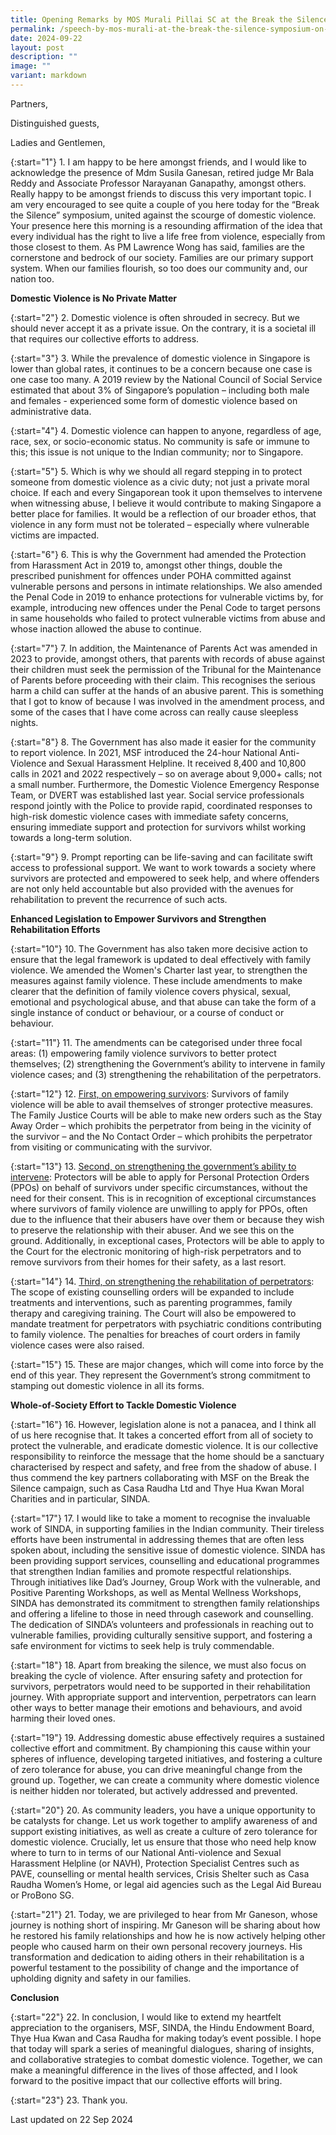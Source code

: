 ```yaml
---
title: Opening Remarks by MOS Murali Pillai SC at the Break the Silence: Empowering the Indian
permalink: /speech-by-mos-murali-at-the-break-the-silence-symposium-on-domestic-violence/
date: 2024-09-22
layout: post
description: ""
image: ""
variant: markdown
---
```

Partners,

Distinguished guests,

Ladies and Gentlemen,

{:start="1"} 1. I am happy to be here amongst friends, and I would like to acknowledge the presence of Mdm Susila Ganesan, retired judge Mr Bala Reddy and Associate Professor Narayanan Ganapathy, amongst others. Really happy to be amongst friends to discuss this very important topic. I am very encouraged to see quite a couple of you here today for the “Break the Silence” symposium, united against the scourge of domestic violence. Your presence here this morning is a resounding affirmation of the idea that every individual has the right to live a life free from violence, especially from those closest to them. As PM Lawrence Wong has said, families are the cornerstone and bedrock of our society. Families are our primary support system. When our families flourish, so too does our community and, our nation too.

<b>Domestic Violence is No Private Matter</b>

{:start="2"} 2. Domestic violence is often shrouded in secrecy. But we should never accept it as a private issue. On the contrary, it is a societal ill that requires our collective efforts to address.

{:start="3"} 3. While the prevalence of domestic violence in Singapore is lower than global rates, it continues to be a concern because one case is one case too many. A 2019 review by the National Council of Social Service estimated that about 3% of Singapore’s population – including both male and females - experienced some form of domestic violence based on administrative data.

{:start="4"} 4. Domestic violence can happen to anyone, regardless of age, race, sex, or socio-economic status. No community is safe or immune to this; this issue is not unique to the Indian community; nor to Singapore.

{:start="5"} 5. Which is why we should all regard stepping in to protect someone from domestic violence as a civic duty; not just a private moral choice. If each and every Singaporean took it upon themselves to intervene when witnessing abuse, I believe it would contribute to making Singapore a better place for families. It would be a reflection of our broader ethos, that violence in any form must not be tolerated – especially where vulnerable victims are impacted.

{:start="6"} 6. This is why the Government had amended the Protection from Harassment Act in 2019 to, amongst other things, double the prescribed punishment for offences under POHA committed against vulnerable persons and persons in intimate relationships. We also amended the Penal Code in 2019 to enhance protections for vulnerable victims by, for example, introducing new offences under the Penal Code to target persons in same households who failed to protect vulnerable victims from abuse and whose inaction allowed the abuse to continue.

{:start="7"} 7. In addition, the Maintenance of Parents Act was amended in 2023 to provide, amongst others, that parents with records of abuse against their children must seek the permission of the Tribunal for the Maintenance of Parents before proceeding with their claim. This recognises the serious harm a child can suffer at the hands of an abusive parent. This is something that I got to know of because I was involved in the amendment process, and some of the cases that I have come across can really cause sleepless nights.

{:start="8"} 8. The Government has also made it easier for the community to report violence. In 2021, MSF introduced the 24-hour National Anti-Violence and Sexual Harassment Helpline. It received 8,400 and 10,800 calls in 2021 and 2022 respectively – so on average about 9,000+ calls; not a small number. Furthermore, the Domestic Violence Emergency Response Team, or DVERT was established last year. Social service professionals respond jointly with the Police to provide rapid, coordinated responses to high-risk domestic violence cases with immediate safety concerns, ensuring immediate support and protection for survivors whilst working towards a long-term solution.

{:start="9"} 9. Prompt reporting can be life-saving and can facilitate swift access to professional support. We want to work towards a society where survivors are protected and empowered to seek help, and where offenders are not only held accountable but also provided with the avenues for rehabilitation to prevent the recurrence of such acts.

<b>Enhanced Legislation to Empower Survivors and Strengthen Rehabilitation Efforts</b>

{:start="10"} 10. The Government has also taken more decisive action to ensure that the legal framework is updated to deal effectively with family violence. We amended the Women's Charter last year, to strengthen the measures against family violence. These include amendments to make clearer that the definition of family violence covers physical, sexual, emotional and psychological abuse, and that abuse can take the form of a single instance of conduct or behaviour, or a course of conduct or behaviour.

{:start="11"} 11. The amendments can be categorised under three focal areas: (1) empowering family violence survivors to better protect themselves; (2) strengthening the Government’s ability to intervene in family violence cases; and (3) strengthening the rehabilitation of the perpetrators.

{:start="12"} 12. <u>First, on empowering survivors</u>: Survivors of family violence will be able to avail themselves of stronger protective measures. The Family Justice Courts will be able to make new orders such as the Stay Away Order – which prohibits the perpetrator from being in the vicinity of the survivor – and the No Contact Order – which prohibits the perpetrator from visiting or communicating with the survivor.

{:start="13"} 13. <u>Second, on strengthening the government’s ability to intervene</u>: Protectors will be able to apply for Personal Protection Orders (PPOs) on behalf of survivors under specific circumstances, without the need for their consent. This is in recognition of exceptional circumstances where survivors of family violence are unwilling to apply for PPOs, often due to the influence that their abusers have over them or because they wish to preserve the relationship with their abuser. And we see this on the ground. Additionally, in exceptional cases, Protectors will be able to apply to the Court for the electronic monitoring of high-risk perpetrators and to remove survivors from their homes for their safety, as a last resort.

{:start="14"} 14. <u>Third, on strengthening the rehabilitation of perpetrators</u>: The scope of existing counselling orders will be expanded to include treatments and interventions, such as parenting programmes, family therapy and caregiving training. The Court will also be empowered to mandate treatment for perpetrators with psychiatric conditions contributing to family violence. The penalties for breaches of court orders in family violence cases were also raised.

{:start="15"} 15. These are major changes, which will come into force by the end of this year. They represent the Government’s strong commitment to stamping out domestic violence in all its forms.

<b>Whole-of-Society Effort to Tackle Domestic Violence</b>

{:start="16"} 16. However, legislation alone is not a panacea, and I think all of us here recognise that. It takes a concerted effort from all of society to protect the vulnerable, and eradicate domestic violence. It is our collective responsibility to reinforce the message that the home should be a sanctuary characterised by respect and safety, and free from the shadow of abuse. I thus commend the key partners collaborating with MSF on the Break the Silence campaign, such as Casa Raudha Ltd and Thye Hua Kwan Moral Charities and in particular, SINDA.

{:start="17"} 17. I would like to take a moment to recognise the invaluable work of SINDA, in supporting families in the Indian community. Their tireless efforts have been instrumental in addressing themes that are often less spoken about, including the sensitive issue of domestic violence. SINDA has been providing support services, counselling and educational programmes that strengthen Indian families and promote respectful relationships. Through initiatives like Dad’s Journey, Group Work with the vulnerable, and Positive Parenting Workshops, as well as Mental Wellness Workshops, SINDA has demonstrated its commitment to strengthen family relationships and offering a lifeline to those in need through casework and counselling. The dedication of SINDA’s volunteers and professionals in reaching out to vulnerable families, providing culturally sensitive support, and fostering a safe environment for victims to seek help is truly commendable.

{:start="18"} 18. Apart from breaking the silence, we must also focus on breaking the cycle of violence. After ensuring safety and protection for survivors, perpetrators would need to be supported in their rehabilitation journey. With appropriate support and intervention, perpetrators can learn other ways to better manage their emotions and behaviours, and avoid harming their loved ones.

{:start="19"} 19. Addressing domestic abuse effectively requires a sustained collective effort and commitment. By championing this cause within your spheres of influence, developing targeted initiatives, and fostering a culture of zero tolerance for abuse, you can drive meaningful change from the ground up. Together, we can create a community where domestic violence is neither hidden nor tolerated, but actively addressed and prevented.

{:start="20"} 20. As community leaders, you have a unique opportunity to be catalysts for change. Let us work together to amplify awareness of and support existing initiatives, as well as create a culture of zero tolerance for domestic violence. Crucially, let us ensure that those who need help know where to turn to in terms of our National Anti-violence and Sexual Harassment Helpline (or NAVH), Protection Specialist Centres such as PAVE, counselling or mental health services, Crisis Shelter such as Casa Raudha Women’s Home, or legal aid agencies such as the Legal Aid Bureau or ProBono SG.

{:start="21"} 21. Today, we are privileged to hear from Mr Ganeson, whose journey is nothing short of inspiring. Mr Ganeson will be sharing about how he restored his family relationships and how he is now actively helping other people who caused harm on their own personal recovery journeys. His transformation and dedication to aiding others in their rehabilitation is a powerful testament to the possibility of change and the importance of upholding dignity and safety in our families.

<b>Conclusion</b>

{:start="22"} 22. In conclusion, I would like to extend my heartfelt appreciation to the organisers, MSF, SINDA, the Hindu Endowment Board, Thye Hua Kwan and Casa Raudha for making today’s event possible. I hope that today will spark a series of meaningful dialogues, sharing of insights, and collaborative strategies to combat domestic violence. Together, we can make a meaningful difference in the lives of those affected, and I look forward to the positive impact that our collective efforts will bring.

{:start="23"} 23. Thank you.

<p class="”right-side-updated”">Last updated on 22 Sep 2024</p>
